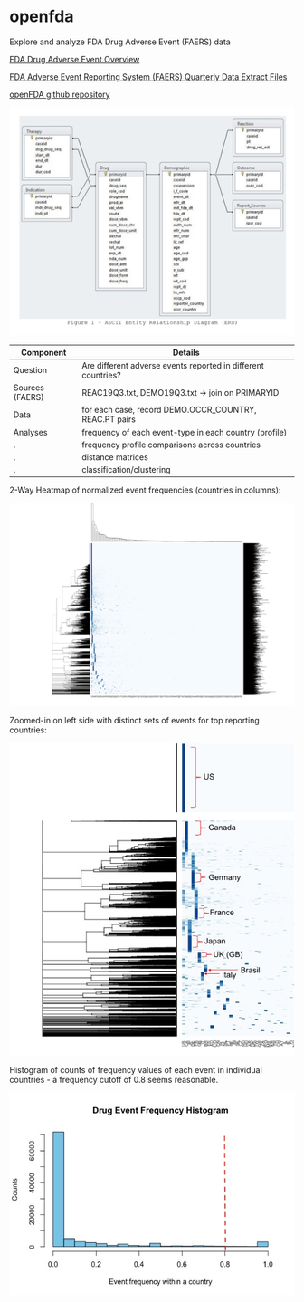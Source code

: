 # openfda

Explore and analyze FDA Drug Adverse Event (FAERS) data

[FDA Drug Adverse Event Overview](https://open.fda.gov/apis/drug/event/)

[FDA Adverse Event Reporting System (FAERS) Quarterly Data Extract Files](https://fis.fda.gov/extensions/FPD-QDE-FAERS/FPD-QDE-FAERS.html)

[openFDA github repository](https://github.com/FDA/openfda/)


![FAERS ascii ERD](faers-ascii-ERD.jpg)



Component | Details
------------ | -------------
Question | Are different adverse events reported in different countries?
Sources (FAERS) | REAC19Q3.txt, DEMO19Q3.txt -> join on PRIMARYID
Data	   | for each case, record DEMO.OCCR_COUNTRY, REAC.PT pairs
Analyses | frequency of each event-type in each country (profile)
 .  | frequency profile comparisons across countries
 .  | distance matrices
 .  | classification/clustering


2-Way Heatmap of normalized event frequencies (countries in columns):

![event-country-heatmap](event-country-heatmap-rownorm-small.jpg)


Zoomed-in on left side with distinct sets of events for top reporting countries: 

![event-country-heatmap](event-country-heatmap-rownorm-zoom.jpg)

Histogram of counts of frequency values of each event in individual countries - a frequency cutoff of 0.8 seems reasonable.

![event-frequency-histogram](event-freq-hist.jpg)


